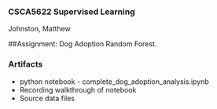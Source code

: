 ### CSCA5622 Supervised Learning
Johnston, Matthew

##Assignment: Dog Adoption Random Forest.

### Artifacts
- python notebook - complete_dog_adoption_analysis.ipynb
- Recording walkthrough of notebook
- Source data files
